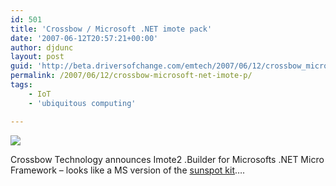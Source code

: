 ```yaml
---
id: 501
title: 'Crossbow / Microsoft .NET imote pack'
date: '2007-06-12T20:57:21+00:00'
author: djdunc
layout: post
guid: 'http://beta.driversofchange.com/emtech/2007/06/12/crossbow_microsoft_net_imote_p/'
permalink: /2007/06/12/crossbow-microsoft-net-imote-p/
tags:
    - IoT
    - 'ubiquitous computing'

---
```


[![](https://i0.wp.com/www.xbow.com/Products/Product_images/Wireless_images/Imote2_Kit.jpg?w=253)](http://www.xbow.com/Products/wImote2_Builder.aspx "Crossbow Technology : Wireless Sensor Networks : Untitled Page")

Crossbow Technology announces Imote2 .Builder for Microsofts .NET Micro Framework – looks like a MS version of the [sunspot kit](http://en.wikipedia.org/wiki/Sun_SPOT)….
